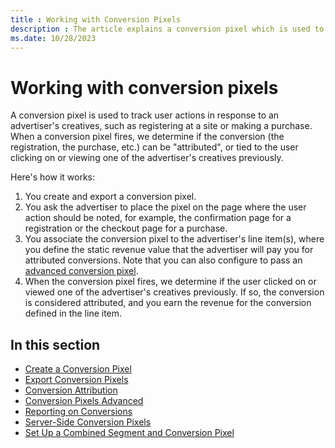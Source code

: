 ```yaml
---
title : Working with Conversion Pixels
description : The article explains a conversion pixel which is used to track user actions in response to an advertiser's creatives.
ms.date: 10/28/2023
---
```


# Working with conversion pixels

A conversion pixel is used to track user actions in response to an advertiser's creatives, such as registering at a site or making a purchase. When a conversion pixel fires, we determine if the conversion (the registration, the purchase, etc.) can be "attributed", or tied to the user clicking on or viewing one of the advertiser's creatives previously.

Here's how it works:

1. You create and export a conversion pixel.
1. You ask the advertiser to place the pixel on the page where the user action should be noted, for example, the confirmation page for a registration or the checkout page for a purchase.
1. You associate the conversion pixel to the advertiser's line item(s), where you define the static revenue value that the advertiser will pay you for attributed conversions. Note that you can also configure to pass an [advanced    conversion pixel](conversion-pixels-advanced.md).
1. When the conversion pixel fires, we determine if the user clicked on or viewed one of the advertiser's creatives previously. If so, the conversion is considered attributed, and you earn the revenue for the conversion defined in the line item.

## In this section

- [Create a Conversion Pixel](create-a-conversion-pixel.md)
- [Export Conversion Pixels](export-conversion-pixels.md)
- [Conversion Attribution](conversion-attribution.md)
- [Conversion Pixels Advanced](conversion-pixels-advanced.md)
- [Reporting on Conversions](reporting-on-conversions.md)
- [Server-Side Conversion Pixels](server-side-conversion-pixels.md)
- [Set Up a Combined Segment and Conversion Pixel](set-up-a-combined-segment-and-conversion-pixel.md)
